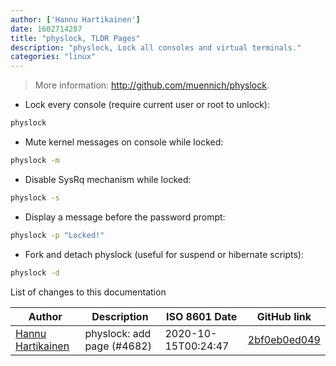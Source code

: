```yaml
---
author: ['Hannu Hartikainen']
date: 1602714287
title: "physlock, TLDR Pages"
description: "physlock, Lock all consoles and virtual terminals."
categories: "linux"
---
```

> More information: <http://github.com/muennich/physlock>.

- Lock every console (require current user or root to unlock):

```bash
physlock
```

- Mute kernel messages on console while locked:

```bash
physlock -m
```

- Disable SysRq mechanism while locked:

```bash
physlock -s
```

- Display a message before the password prompt:

```bash
physlock -p "Locked!"
```

- Fork and detach physlock (useful for suspend or hibernate scripts):

```bash
physlock -d
```
List of changes to this documentation


Author | Description | ISO 8601 Date | GitHub link
------|-----|-----|-----
[Hannu Hartikainen](mailto:hannu.hartikainen@gmail.com) | physlock: add page (#4682) | 2020-10-15T00:24:47 | [2bf0eb0ed049](https://github.com/tldr-pages/tldr/commit/2bf0eb0ed049399946ca14a7f87b5124907aad06)

